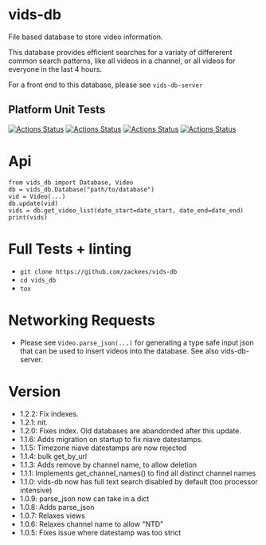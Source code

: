 # vids-db

File based database to store video information.

This database provides efficient searches for a variaty of differerent common search patterns, like all videos in a channel, or all videos for everyone in the last 4 hours.

For a front end to this database, please see `vids-db-server`

## Platform Unit Tests

[![Actions Status](https://github.com/zackees/vids-db/workflows/MacOS_Tests/badge.svg)](https://github.com/zackees/vids-db/actions/workflows/test_macos.yml)
[![Actions Status](https://github.com/zackees/vids-db/workflows/Win_Tests/badge.svg)](https://github.com/zackees/vids-db/actions/workflows/test_win.yml)
[![Actions Status](https://github.com/zackees/vids-db/workflows/Ubuntu_Tests/badge.svg)](https://github.com/zackees/vids-db/actions/workflows/test_ubuntu.yml)
[![Actions Status](https://github.com/zackees/vids-db/workflows/Pypi_Publish/badge.svg)](https://github.com/zackees/vids-db/actions/workflows/pypi-publish.yml)


# Api

```
from vids_db import Database, Video
db = vids_db.Database("path/to/database")
vid = Video(...)
db.update(vid)
vids = db.get_video_list(date_start=date_start, date_end=date_end)
print(vids)
```

# Full Tests + linting

  * `git clone https://github.com/zackees/vids-db`
  * `cd vids_db`
  * `tox`

# Networking Requests

  * Please see `Video.parse_json(...)` for generating a type safe input json that can
    be used to insert videos into the database. See also vids-db-server.

# Version

  * 1.2.2: Fix indexes.
  * 1.2.1: nit.
  * 1.2.0: Fixes index. Old databases are abandonded after this update.
  * 1.1.6: Adds migration on startup to fix niave datestamps.
  * 1.1.5: Timezone niave datestamps are now rejected
  * 1.1.4: bulk get_by_url
  * 1.1.3: Adds remove by channel name, to allow deletion
  * 1.1.1: Implements get_channel_names() to find all distinct channel names
  * 1.1.0: vids-db now has full text search disabled by default (too processor intensive)
  * 1.0.9: parse_json now can take in a dict
  * 1.0.8: Adds parse_json
  * 1.0.7: Relaxes views
  * 1.0.6: Relaxes channel name to allow "NTD"
  * 1.0.5: Fixes issue where datestamp was too strict